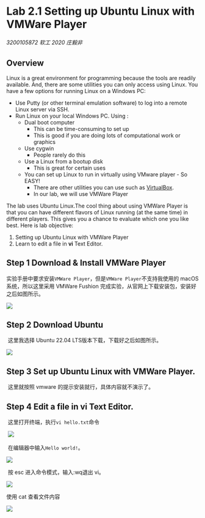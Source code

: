 # **Lab 2.1** Setting up Ubuntu Linux with VMWare Player

###### 3200105872 软工 2020  庄毅非

## **Overview**

Linux is a great environment for programming because the tools are readily available. And, there are some utilities you can only access using Linux. You have a few options for running Linux on a Windows PC:

- Use Putty (or other terminal emulation software) to log into a remote Linux server via SSH.
- Run Linux on your local Windows PC. Using :
  - Dual boot computer
    - This can be time-consuming to set up
    - This is good if you are doing lots of computational work or graphics
  - Use cygwin
    - People rarely do this
  - Use a Linux from a bootup disk
    - This is great for certain uses
  - You can set up Linux to run in virtually using VMware player - So EASY!
    - There are other utilities you can use such as [VirtualBox](https://www.virtualbox.org/).
    - In our lab, we will use VMWare Player

The lab uses Ubuntu Linux.The cool thing about using VMWare Player is that you can have different flavors of Linux running (at the same time) in different players. This gives you a chance to evaluate which one you like best. Here is lab objective:

1. Setting up Ubuntu Linux with VMWare Player
2. Learn to edit a file in **vi** Text Editor.

## Step 1 Download & Install VMWare Player

​	实验手册中要求安装`VMWare Player`，但是`VMWare Player`不支持我使用的 macOS 系统，所以这里采用 VMWare Fushion 完成实验，从官网上下载安装包，安装好之后如图所示。

![](https://hutao-image-bed.oss-cn-hangzhou.aliyuncs.com/uPic/rVszKx.png)

## Step 2 Download Ubuntu

​	这里我选择 Ubuntu 22.04 LTS版本下载，下载好之后如图所示。

![](https://hutao-image-bed.oss-cn-hangzhou.aliyuncs.com/uPic/OfYxP9.png)

## Step 3 Set up Ubuntu Linux with VMWare Player.

​	这里就按照 vmware 的提示安装就行，具体内容就不演示了。

## Step 4 Edit a file in **vi** Text Editor.

​	这里打开终端，执行`vi hello.txt`命令

​	![](https://hutao-image-bed.oss-cn-hangzhou.aliyuncs.com/uPic/69ZjW0.png)

​	在编辑器中输入`Hello world!`。

![](https://hutao-image-bed.oss-cn-hangzhou.aliyuncs.com/uPic/VBIsNl.png)

​	按 esc 进入命令模式，输入:wq退出 vi。

![](https://hutao-image-bed.oss-cn-hangzhou.aliyuncs.com/uPic/6mYYga.png)

使用 cat 查看文件内容

![](https://hutao-image-bed.oss-cn-hangzhou.aliyuncs.com/uPic/Glc3qH.png)